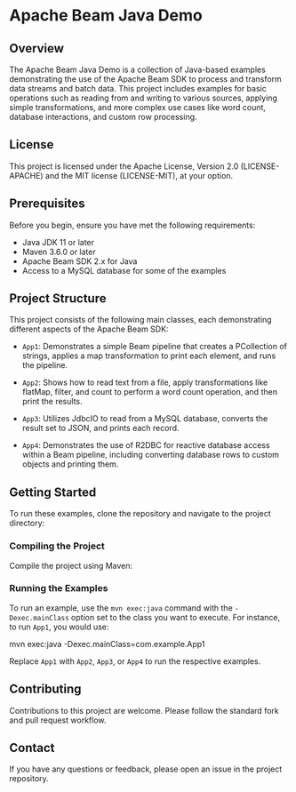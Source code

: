 # Apache Beam Java Demo

## Overview

The Apache Beam Java Demo is a collection of Java-based examples demonstrating the use of the Apache Beam SDK to process and transform data streams and batch data. This project includes examples for basic operations such as reading from and writing to various sources, applying simple transformations, and more complex use cases like word count, database interactions, and custom row processing.

## License

This project is licensed under the Apache License, Version 2.0 (LICENSE-APACHE) and the MIT license (LICENSE-MIT), at your option.

## Prerequisites

Before you begin, ensure you have met the following requirements:
- Java JDK 11 or later
- Maven 3.6.0 or later
- Apache Beam SDK 2.x for Java
- Access to a MySQL database for some of the examples

## Project Structure

This project consists of the following main classes, each demonstrating different aspects of the Apache Beam SDK:

- `App1`: Demonstrates a simple Beam pipeline that creates a PCollection of strings, applies a map transformation to print each element, and runs the pipeline.

- `App2`: Shows how to read text from a file, apply transformations like flatMap, filter, and count to perform a word count operation, and then print the results.

- `App3`: Utilizes JdbcIO to read from a MySQL database, converts the result set to JSON, and prints each record.

- `App4`: Demonstrates the use of R2DBC for reactive database access within a Beam pipeline, including converting database rows to custom objects and printing them.

## Getting Started

To run these examples, clone the repository and navigate to the project directory:


### Compiling the Project

Compile the project using Maven:


### Running the Examples

To run an example, use the `mvn exec:java` command with the `-Dexec.mainClass` option set to the class you want to execute. For instance, to run `App1`, you would use:

mvn exec:java -Dexec.mainClass=com.example.App1



Replace `App1` with `App2`, `App3`, or `App4` to run the respective examples.

## Contributing

Contributions to this project are welcome. Please follow the standard fork and pull request workflow.

## Contact

If you have any questions or feedback, please open an issue in the project repository.
